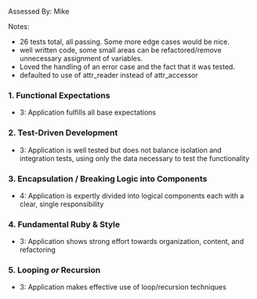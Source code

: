 Assessed By: Mike

Notes:
* 26 tests total, all passing. Some more edge cases would be nice.
* well written code, some small areas can be refactored/remove unnecessary
assignment of variables.
* Loved the handling of an error case and the fact that it was tested.
* defaulted to use of attr_reader instead of attr_accessor


### 1. Functional Expectations

* 3: Application fulfills all base expectations

### 2. Test-Driven Development

* 3: Application is well tested but does not balance isolation and integration tests, using only the data necessary to test the functionality

### 3. Encapsulation / Breaking Logic into Components

* 4: Application is expertly divided into logical components each with a clear, single responsibility

### 4. Fundamental Ruby & Style

* 3:  Application shows strong effort towards organization, content, and refactoring

### 5. Looping *or* Recursion

* 3: Application makes effective use of loop/recursion techniques
